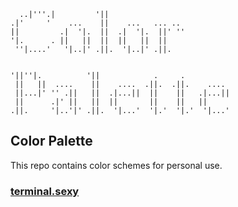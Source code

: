 ```
  ..|'''.|         '||                  
.|'     '    ...    ||    ...   ... ..  
||         .|  '|.  ||  .|  '|.  ||' '' 
'|.      . ||   ||  ||  ||   ||  ||     
 ''|....'   '|..|' .||.  '|..|' .||.    
                                        
                                        
'||''|.          '||            .     .           
 ||   ||  ....    ||    ....  .||.  .||.    ....  
 ||...|' '' .||   ||  .|...||  ||    ||   .|...|| 
 ||      .|' ||   ||  ||       ||    ||   ||      
.||.     '|..'|' .||.  '|...'  '|.'  '|.'  '|...' 
```
## Color Palette

This repo contains color schemes for personal use.

### [terminal.sexy](https://terminal.sexy/)
